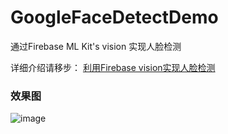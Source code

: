 # GoogleFaceDetectDemo
通过Firebase ML Kit's vision 实现人脸检测

详细介绍请移步：
[利用Firebase vision实现人脸检测](https://blog.csdn.net/qq_34902522/article/details/82713760)

### 效果图
![image](https://github.com/MRYangY/GoogleFaceDetectDemo/blob/master/app/src/main/res/effect-image/g121.gif)
